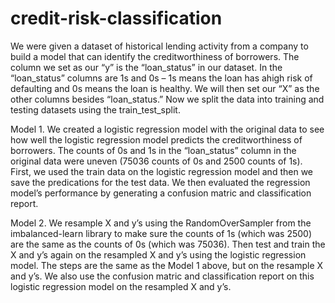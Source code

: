 # credit-risk-classification

We were given a dataset of historical lending activity from a company to build a model that can identify the creditworthiness of borrowers. The column we set as our “y” is the “loan_status” in our dataset. In the “loan_status” columns are 1s and 0s – 1s means the loan has ahigh risk of defaulting and 0s means the loan is healthy. We will then set our “X” as the other columns besides “loan_status.” Now we split the data into training and testing datasets using the train_test_split.

Model 1. We created a logistic regression model with the original data to see how well the logistic regression model predicts the creditworthiness of borrowers. The counts of 0s and 1s in the “loan_status” column in the original data were uneven (75036 counts of 0s and 2500 counts of 1s). First, we used the train data on the logistic regression model and then we save the predications for the test data. We then evaluated the regression model’s performance by generating a confusion matric and classification report. 

Model 2. We resample X and y’s using the RandomOverSampler from the imbalanced-learn library to make sure the counts of 1s (which was 2500) are the same as the counts of 0s (which was 75036). Then test and train the X and y’s again on the resampled X and y’s using the logistic regression model. The steps are the same as the Model 1 above, but on the resample X and y’s. We also use the confusion matric and classification report on this logistic regression model on the resampled X and y’s.